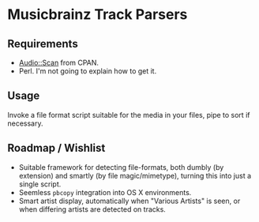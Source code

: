 # Musicbrainz Track Parsers #

## Requirements ##

* [Audio::Scan](http://search.cpan.org/~agrundma/Audio-Scan-0.87/lib/Audio/Scan.pm) from CPAN.
* Perl. I'm not going to explain how to get it.

## Usage ##

Invoke a file format script suitable for the media in your files, pipe to sort if necessary.

## Roadmap / Wishlist ##

* Suitable framework for detecting file-formats, both dumbly (by extension) and smartly (by file magic/mimetype), turning this into just a single script.
* Seemless `pbcopy` integration into OS X environments.
* Smart artist display, automatically when "Various Artists" is seen, or when differing artists are detected on tracks.
